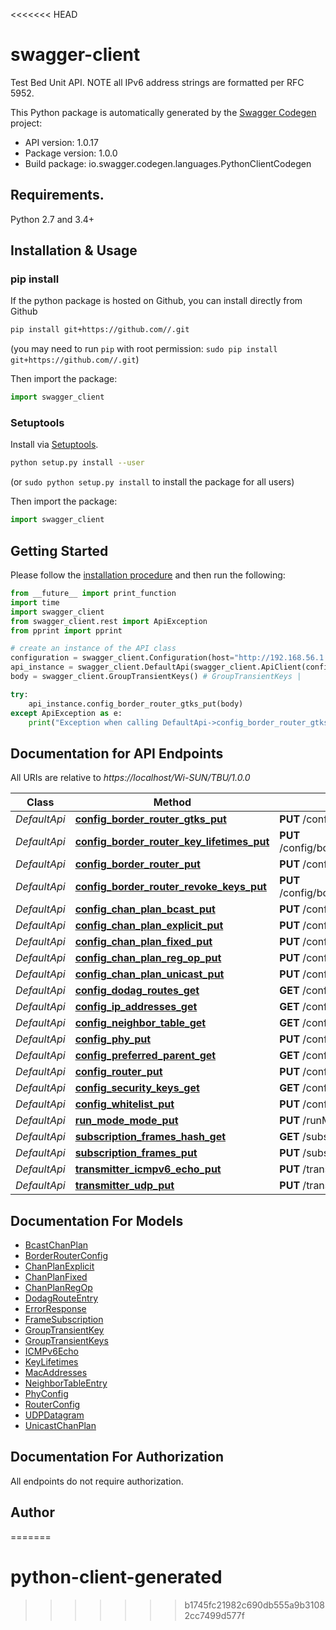 <<<<<<< HEAD
# swagger-client
Test Bed Unit API. NOTE all IPv6 address strings are formatted per RFC 5952.

This Python package is automatically generated by the [Swagger Codegen](https://github.com/swagger-api/swagger-codegen) project:

- API version: 1.0.17
- Package version: 1.0.0
- Build package: io.swagger.codegen.languages.PythonClientCodegen

## Requirements.

Python 2.7 and 3.4+

## Installation & Usage
### pip install

If the python package is hosted on Github, you can install directly from Github

```sh
pip install git+https://github.com//.git
```
(you may need to run `pip` with root permission: `sudo pip install git+https://github.com//.git`)

Then import the package:
```python
import swagger_client 
```

### Setuptools

Install via [Setuptools](http://pypi.python.org/pypi/setuptools).

```sh
python setup.py install --user
```
(or `sudo python setup.py install` to install the package for all users)

Then import the package:
```python
import swagger_client
```

## Getting Started

Please follow the [installation procedure](#installation--usage) and then run the following:

```python
from __future__ import print_function
import time
import swagger_client
from swagger_client.rest import ApiException
from pprint import pprint

# create an instance of the API class
configuration = swagger_client.Configuration(host="http://192.168.56.1:5000/Wi-SUN/TBU/1.0.0")
api_instance = swagger_client.DefaultApi(swagger_client.ApiClient(configuration))
body = swagger_client.GroupTransientKeys() # GroupTransientKeys | 

try:
    api_instance.config_border_router_gtks_put(body)
except ApiException as e:
    print("Exception when calling DefaultApi->config_border_router_gtks_put: %s\n" % e)

```

## Documentation for API Endpoints

All URIs are relative to *https://localhost/Wi-SUN/TBU/1.0.0*

Class | Method | HTTP request | Description
------------ | ------------- | ------------- | -------------
*DefaultApi* | [**config_border_router_gtks_put**](docs/DefaultApi.md#config_border_router_gtks_put) | **PUT** /config/borderRouter/gtks | 
*DefaultApi* | [**config_border_router_key_lifetimes_put**](docs/DefaultApi.md#config_border_router_key_lifetimes_put) | **PUT** /config/borderRouter/keyLifetimes | 
*DefaultApi* | [**config_border_router_put**](docs/DefaultApi.md#config_border_router_put) | **PUT** /config/borderRouter | 
*DefaultApi* | [**config_border_router_revoke_keys_put**](docs/DefaultApi.md#config_border_router_revoke_keys_put) | **PUT** /config/borderRouter/revokeKeys | 
*DefaultApi* | [**config_chan_plan_bcast_put**](docs/DefaultApi.md#config_chan_plan_bcast_put) | **PUT** /config/chanPlan/bcast | 
*DefaultApi* | [**config_chan_plan_explicit_put**](docs/DefaultApi.md#config_chan_plan_explicit_put) | **PUT** /config/chanPlan/explicit | 
*DefaultApi* | [**config_chan_plan_fixed_put**](docs/DefaultApi.md#config_chan_plan_fixed_put) | **PUT** /config/chanPlan/fixed | 
*DefaultApi* | [**config_chan_plan_reg_op_put**](docs/DefaultApi.md#config_chan_plan_reg_op_put) | **PUT** /config/chanPlan/regOp | 
*DefaultApi* | [**config_chan_plan_unicast_put**](docs/DefaultApi.md#config_chan_plan_unicast_put) | **PUT** /config/chanPlan/unicast | 
*DefaultApi* | [**config_dodag_routes_get**](docs/DefaultApi.md#config_dodag_routes_get) | **GET** /config/dodagRoutes | 
*DefaultApi* | [**config_ip_addresses_get**](docs/DefaultApi.md#config_ip_addresses_get) | **GET** /config/ipAddresses | 
*DefaultApi* | [**config_neighbor_table_get**](docs/DefaultApi.md#config_neighbor_table_get) | **GET** /config/neighborTable | 
*DefaultApi* | [**config_phy_put**](docs/DefaultApi.md#config_phy_put) | **PUT** /config/phy | 
*DefaultApi* | [**config_preferred_parent_get**](docs/DefaultApi.md#config_preferred_parent_get) | **GET** /config/preferredParent | 
*DefaultApi* | [**config_router_put**](docs/DefaultApi.md#config_router_put) | **PUT** /config/router | 
*DefaultApi* | [**config_security_keys_get**](docs/DefaultApi.md#config_security_keys_get) | **GET** /config/securityKeys | 
*DefaultApi* | [**config_whitelist_put**](docs/DefaultApi.md#config_whitelist_put) | **PUT** /config/whitelist | 
*DefaultApi* | [**run_mode_mode_put**](docs/DefaultApi.md#run_mode_mode_put) | **PUT** /runMode/{mode} | 
*DefaultApi* | [**subscription_frames_hash_get**](docs/DefaultApi.md#subscription_frames_hash_get) | **GET** /subscription/frames/hash | 
*DefaultApi* | [**subscription_frames_put**](docs/DefaultApi.md#subscription_frames_put) | **PUT** /subscription/frames | 
*DefaultApi* | [**transmitter_icmpv6_echo_put**](docs/DefaultApi.md#transmitter_icmpv6_echo_put) | **PUT** /transmitter/icmpv6Echo | 
*DefaultApi* | [**transmitter_udp_put**](docs/DefaultApi.md#transmitter_udp_put) | **PUT** /transmitter/udp | 


## Documentation For Models

 - [BcastChanPlan](docs/BcastChanPlan.md)
 - [BorderRouterConfig](docs/BorderRouterConfig.md)
 - [ChanPlanExplicit](docs/ChanPlanExplicit.md)
 - [ChanPlanFixed](docs/ChanPlanFixed.md)
 - [ChanPlanRegOp](docs/ChanPlanRegOp.md)
 - [DodagRouteEntry](docs/DodagRouteEntry.md)
 - [ErrorResponse](docs/ErrorResponse.md)
 - [FrameSubscription](docs/FrameSubscription.md)
 - [GroupTransientKey](docs/GroupTransientKey.md)
 - [GroupTransientKeys](docs/GroupTransientKeys.md)
 - [ICMPv6Echo](docs/ICMPv6Echo.md)
 - [KeyLifetimes](docs/KeyLifetimes.md)
 - [MacAddresses](docs/MacAddresses.md)
 - [NeighborTableEntry](docs/NeighborTableEntry.md)
 - [PhyConfig](docs/PhyConfig.md)
 - [RouterConfig](docs/RouterConfig.md)
 - [UDPDatagram](docs/UDPDatagram.md)
 - [UnicastChanPlan](docs/UnicastChanPlan.md)


## Documentation For Authorization

 All endpoints do not require authorization.


## Author



=======
# python-client-generated
>>>>>>> b1745fc21982c690db555a9b31082cc7499d577f
